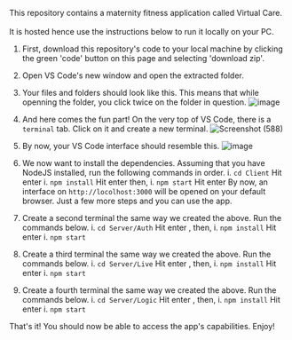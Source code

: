 This repository contains a maternity fitness application called Virtual Care. <br> <br> 
It is hosted hence use the instructions below to run it locally on your PC.

1. First, download this repository's code to your local machine by clicking the green 'code' button on this page and selecting 'download zip'.

1. Open VS Code's new window and open the extracted folder.

1. Your files and folders should look like this. This means that while openning the folder, you click twice on the folder in question.
![image](https://github.com/KaburaJ/virtual-care-frontend/assets/99409674/d5019f3e-3eb7-4aad-8bdd-a5b582ebc767)

1. And here comes the fun part! On the very top of VS Code, there is a `terminal` tab. Click on it and create a new terminal.
![Screenshot (588)](https://github.com/KaburaJ/virtual-care-frontend/assets/99409674/467baef6-1c00-4510-be62-2fed199e5d02)

1. By now, your VS Code interface should resemble this.
![image](https://github.com/KaburaJ/virtual-care-frontend/assets/99409674/d3b6c01e-40ea-4ba5-b8ab-39285d31c6b3)

1. We now want to install the dependencies. Assuming that you have NodeJS installed, run the following commands in order.
   i. `cd Client` Hit enter
   i. `npm install` Hit enter
   then,
   i. `npm start` Hit enter
   By now, an interface on `http://locolhost:3000` will be opened on your default browser. Just a few more steps and you can use the app.
1. Create a second terminal the same way we created the above. Run the commands below.
   i. `cd Server/Auth` Hit enter
   , then,
   i. `npm install` Hit enter
   i. `npm start`
1. Create a third terminal the same way we created the above. Run the commands below.
   i. `cd Server/Live` Hit enter
   , then,
   i. `npm install` Hit enter
   i. `npm start`
1. Create a fourth terminal the same way we created the above. Run the commands below.
   i. `cd Server/Logic` Hit enter
   , then,
   i. `npm install` Hit enter
   i. `npm start`

That's it! You should now be able to access the app's capabilities. Enjoy!
